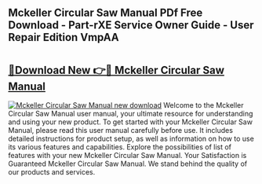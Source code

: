 ## Mckeller Circular Saw Manual PDf Free Download - Part-rXE Service Owner Guide - User Repair Edition VmpAA

# <h2><a href="http://cf1070.oget.top/?id=Mckeller+Circular+Saw+Manual">🔗Download New 👉🔴 Mckeller Circular Saw Manual</a></h2>

[![Mckeller Circular Saw Manual new download](https://i.imgur.com/5g1atiW.png)](http://cf1070.oget.top/?id=Mckeller+Circular+Saw+Manual)
Welcome to the Mckeller Circular Saw Manual user manual, your ultimate resource for understanding and using your new product. To get started with your Mckeller Circular Saw Manual, please read this user manual carefully before use. It includes detailed instructions for product setup, as well as information on how to use its various features and capabilities. Explore the possibilities of list of features with your new Mckeller Circular Saw Manual. Your Satisfaction is Guaranteed Mckeller Circular Saw Manual. We stand behind the quality of our products and services.
